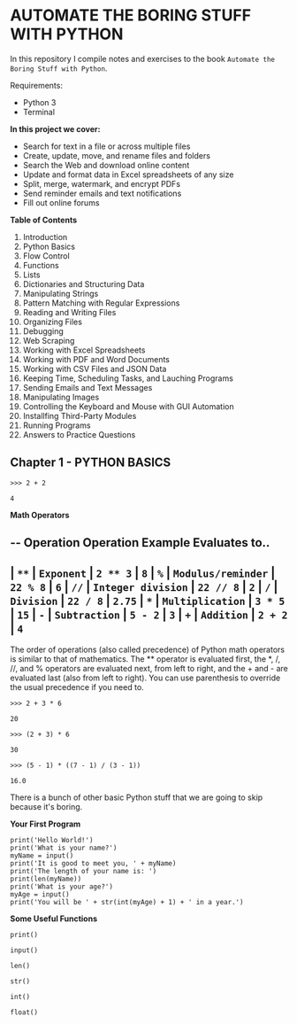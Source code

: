 # AUTOMATE THE BORING STUFF WITH PYTHON

In this repository I compile notes and exercises to the book `Automate the Boring Stuff with Python`.

Requirements:

 - Python 3
 - Terminal

**In this project we cover:**

 - Search for text in a file or across multiple files
 - Create, update, move, and rename files and folders
 - Search the Web and download online content
 - Update and format data in Excel spreadsheets of any size
 - Split, merge, watermark, and encrypt PDFs
 - Send reminder emails and text notifications
 - Fill out online forums

**Table of Contents**

1. Introduction
2. Python Basics
3. Flow Control
4. Functions
5. Lists
6. Dictionaries and Structuring Data
7. Manipulating Strings
8. Pattern Matching with Regular Expressions
9. Reading and Writing Files
10. Organizing Files
11. Debugging
12. Web Scraping
13. Working with Excel Spreadsheets
14. Working with PDF and Word Documents
15. Working with CSV Files and JSON Data
16. Keeping Time, Scheduling Tasks, and Lauching Programs
17. Sending Emails and Text Messages
18. Manipulating Images
19. Controlling the Keyboard and Mouse with GUI Automation
20. Installfing Third-Party Modules
21. Running Programs
22. Answers to Practice Questions

## Chapter 1 - PYTHON BASICS

	>>> 2 + 2

	4

**Math Operators**

--
Operation   Operation           Example     Evaluates to..
--
|   `**`   | `Exponent`          | `2 ** 3`  |  `8`
|   `%`   |  `Modulus/reminder`  | `22 % 8`  |   `6`
|   `//`   |  `Integer division`  | `22 // 8` |   `2`
|   `/`    | `Division`          | `22 / 8`  |   `2.75`
|   `*`    | `Multiplication`    | `3 * 5`   |  `15`
|   `-`    |  `Subtraction`       | `5 - 2`   |   `3`
|   `+`    |  `Addition`          | `2 + 2`   |   `4`
--

The order of operations (also called precedence) of Python math operators is similar to that of mathematics. The ** operator is evaluated first, the *, /, //, and % operators are evaluated next, from left to right, and the + and - are evaluated last (also from left to right). You can use parenthesis to override the usual precedence if you need to.

	>>> 2 + 3 * 6

	20

	>>> (2 + 3) * 6

	30

	>>> (5 - 1) * ((7 - 1) / (3 - 1))

	16.0

There is a bunch of other basic Python stuff that we are going to skip because it's boring.

**Your First Program**

	print('Hello World!')
	print('What is your name?')
	myName = input()
	print('It is good to meet you, ' + myName)
	print('The length of your name is: ')
	print(len(myName))
	print('What is your age?')
	myAge = input()
	print('You will be ' + str(int(myAge) + 1) + ' in a year.')

**Some Useful Functions**

`print()`

`input()`

`len()`

`str()`

`int()`

`float()`








